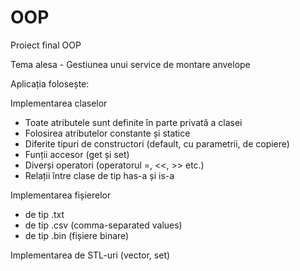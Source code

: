 # OOP
Proiect final OOP

Tema alesa - Gestiunea unui service de montare anvelope

Aplicația folosește:

Implementarea claselor
 - Toate atributele sunt definite în parte privată a clasei
 - Folosirea atributelor constante și statice
 - Diferite tipuri de constructori (default, cu parametrii, de copiere)
 - Funții accesor (get și set)
 - Diverși operatori (operatorul =, <<, >> etc.)
 - Relații între clase de tip has-a și is-a
 
Implementarea fișierelor
 - de tip .txt
 - de tip .csv (comma-separated values)
 - de tip .bin (fișiere binare)
 
Implementarea de STL-uri (vector, set)

